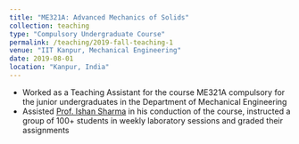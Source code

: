 ```yaml
---
title: "ME321A: Advanced Mechanics of Solids"
collection: teaching
type: "Compulsory Undergraduate Course"
permalink: /teaching/2019-fall-teaching-1
venue: "IIT Kanpur, Mechanical Engineering"
date: 2019-08-01
location: "Kanpur, India"
---
```


* Worked as a Teaching Assistant for the course ME321A compulsory for the junior undergraduates in the Department of Mechanical Engineering
* Assisted [Prof. Ishan Sharma](http://home.iitk.ac.in/~ishans/i/Welcome.html) in his conduction of the course, instructed a group of 100+ students in weekly laboratory sessions and graded their assignments
